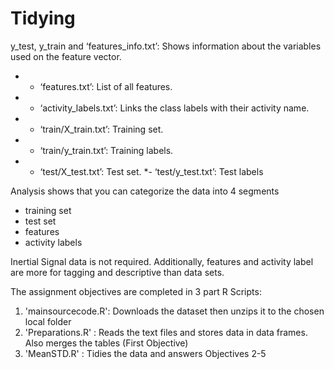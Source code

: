 # Tidying

y_test, y_train and ‘features_info.txt’: Shows information about the variables used on the feature vector. 
* - ‘features.txt’: List of all features. 
* - ‘activity_labels.txt’: Links the class labels with their activity name. 
* - ‘train/X_train.txt’: Training set. 
* - ‘train/y_train.txt’: Training labels. 
* - ‘test/X_test.txt’: Test set. 
*- ‘test/y_test.txt’: Test labels

Analysis shows that you can categorize the data into 4 segments 
* training set 
* test set 
* features 
* activity labels

Inertial Signal data is not required. Additionally, features and activity label are more for tagging and descriptive than data sets.

The assignment objectives are completed in 3 part R Scripts:
1. 'mainsourcecode.R': Downloads the dataset then unzips it to the chosen local folder
2. 'Preparations.R'  : Reads the text files and stores data in data frames. Also merges the tables (First Objective)
3. 'MeanSTD.R'       : Tidies the data and answers Objectives 2-5
